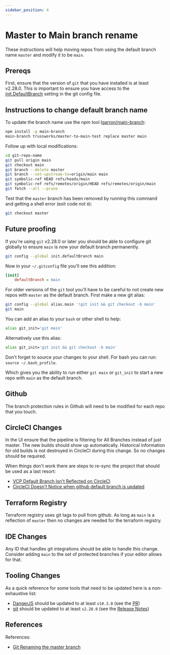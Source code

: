 ```yaml
---
sidebar_position: 4
---
```


# Master to Main branch rename

These instructions will help moving repos from using the default branch name `master` and modify it to be
`main`.

## Prereqs

First, ensure that the version of `git` that you have installed is at least v2.28.0. This is important to ensure
you have access to the [init.DefaultBranch](https://github.blog/2020-07-27-highlights-from-git-2-28/#introducing-init-defaultbranch)
setting in the git config file.

## Instructions to change default branch name

To update the branch name use the npm tool [lgarron/main-branch](https://github.com/lgarron/main-branch):

```sh
npm install -g main-branch
main-branch trussworks/master-to-main-test replace master main
```

Follow up with local modifications:

```sh
cd git-repo-name
git pull origin main
git checkout main
git branch --delete master
git branch --set-upstream-to=origin/main main
git symbolic-ref HEAD refs/heads/main
git symbolic-ref refs/remotes/origin/HEAD refs/remotes/origin/main
git fetch --all --prune
```

Test that the `master` branch has been removed by running this command and getting a shell error (exit code not `0`):

```sh
git checkout master
```

## Future proofing

If you're using `git` v2.28.0 or later you should be able to configure git globally to ensure `main` is now
your default branch permanently.

```sh
git config --global init.defaultBranch main
```

Now in your `~/.gitconfig` file you'll see this addition:

```ini
[init]
    defaultBranch = main
```

For older versions of the `git` tool you'll have to be careful to not create new repos with `master` as the default
branch. First make a new git alias:

```sh
git config --global alias.main '!git init && git checkout -b main'
git main
```

You can add an alias to your `bash` or other shell to help:

```sh
alias git_init='git main'
```

Alternatively use this alias:

```sh
alias git_init='git init && git checkout -b main'
```

Don't forget to source your changes to your shell. For bash you can run: `source ~/.bash_profile`.

Which gives you the ability to run either `git main` or `git_init` to start a new repo with `main` as the default
branch.

## Github

The branch protection rules in Github will need to be modified for each repo that you touch.

## CircleCI Changes

In the UI ensure that the pipeline is filtering for All Branches instead of just master. The new builds should show up
automatically. Historical information for old builds is not destroyed in CircleCI during this change. So no changes
should be required.

When things don't work there are steps to re-sync the project that should be used as a last resort:

- [VCP Default Branch Isn't Reflected on CircleCI](https://support.circleci.com/hc/en-us/articles/360040969693-VCS-Default-Branch-Isn-t-Reflected-on-CircleCI)
- [CircleCI Doesn't Notice when github default branch is updated](https://discuss.circleci.com/t/circleci-doesnt-notice-when-github-default-branch-is-updated/10469/6)

## Terraform Registry

Terraform registry uses git tags to pull from github. As long as `main` is a reflection of `master` then no
changes are needed for the terraform registry.

## IDE Changes

Any ID that handles git integrations should be able to handle this change. Consider adding `main` to the set of protected
branches if your editor allows for that.

## Tooling Changes

As a quick reference for some tools that need to be updated here is a non-exhaustive list:

- [DangerJS](https://danger.systems/js/) should be updated to at least `v10.3.0` (see the [PR](https://github.com/danger/danger-js/issues/1057))
- [git](https://git-scm.com/) should be updated to at least `v2.28.0` (see the [Release Notes](https://github.blog/2020-07-27-highlights-from-git-2-28/#introducing-init-defaultbranch))

## References

References:

- [Git Renaming the master branch](https://dev.to/rhymu8354/git-renaming-the-master-branch-137b)
